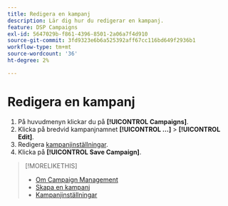 ```yaml
---
title: Redigera en kampanj
description: Lär dig hur du redigerar en kampanj.
feature: DSP Campaigns
exl-id: 5647029b-f861-4396-8501-2a06a7f4d910
source-git-commit: 3fd9323e6b6a525392aff67cc116bd649f2936b1
workflow-type: tm+mt
source-wordcount: '36'
ht-degree: 2%

---
```


# Redigera en kampanj

1. På huvudmenyn klickar du på **[!UICONTROL Campaigns]**.
1. Klicka på bredvid kampanjnamnet  **[!UICONTROL ...]** > **[!UICONTROL Edit]**.
1. Redigera [kampanjinställningar](campaign-settings.md).
1. Klicka på **[!UICONTROL Save Campaign]**.

>[!MORELIKETHIS]
>
>* [Om Campaign Management](campaign-about.md)
>* [Skapa en kampanj](campaign-create.md)
>* [Kampanjinställningar](campaign-settings.md)

